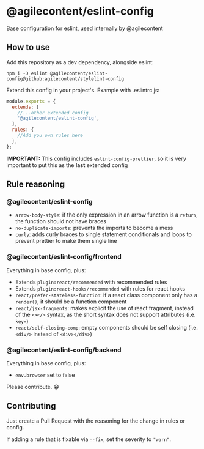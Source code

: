 # @agilecontent/eslint-config

Base configuration for eslint, used internally by @agilecontent

## How to use

Add this repository as a dev dependency, alongside eslint:

```shell
npm i -D eslint @agilecontent/eslint-config@github:agilecontent/stylelint-config
```

Extend this config in your project's. Example with .eslintrc.js:

```js
module.exports = {
  extends: [
    //...other extended config
    '@agilecontent/eslint-config',
  ],
  rules: {
    //Add you own rules here
  },
};
```

**IMPORTANT:** This config includes `eslint-config-prettier`, so it is very important to put this as
the **last** extended config

## Rule reasoning

### @agilecontent/eslint-config

- `arrow-body-style`: if the only expression in an arrow function is a `return`, the function should
  not have braces
- `no-duplicate-imports`: prevents the imports to become a mess
- `curly`: adds curly braces to single statement conditionals and loops to prevent prettier to make
  them single line

### @agilecontent/eslint-config/frontend

Everything in base config, plus:

- Extends `plugin:react/recommended` with recommended rules
- Extends `plugin:react-hooks/recommended` with rules for react hooks
- `react/prefer-stateless-function`: if a react class component only has a `render()`, it should be
  a function component
- `react/jsx-fragments`: makes explicit the use of react fragment, instead of the `<></>` syntax, as
  the short syntax does not support attributes (i.e. `key=`)
- `react/self-closing-comp`: empty components should be self closing (i.e. `<div/>` instead of
  `<div></div>`)

### @agilecontent/eslint-config/backend

Everything in base config, plus:

- `env.browser` set to false

Please contribute. 😁

## Contributing

Just create a Pull Request with the reasoning for the change in rules or config.

If adding a rule that is fixable via `--fix`, set the severity to `"warn"`.

